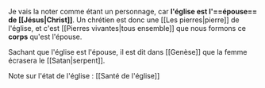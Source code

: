 Je vais la noter comme étant un personnage, car **l'église est l'==épouse== de [[Jésus|Christ]]**.
Un chrétien est donc une [[Les pierres|pierre]] de l'église, et c'est [[Pierres vivantes|tous ensemble]] que nous formons ce **corps** qu'est l'épouse.

Sachant que l'église est l'épouse, il est dit dans [[Genèse]] que la femme écrasera le [[Satan|serpent]].

Note sur l'état de l'église : [[Santé de l'église]]